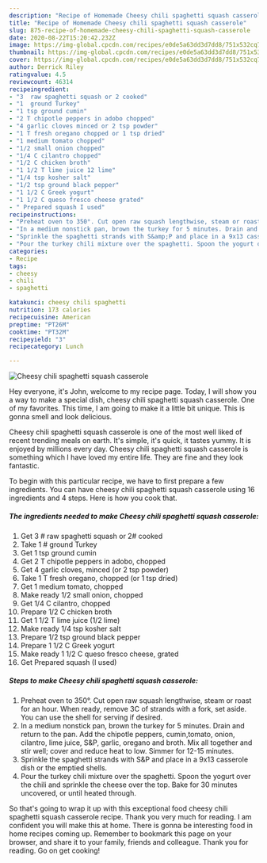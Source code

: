 ```yaml
---
description: "Recipe of Homemade Cheesy chili spaghetti squash casserole"
title: "Recipe of Homemade Cheesy chili spaghetti squash casserole"
slug: 875-recipe-of-homemade-cheesy-chili-spaghetti-squash-casserole
date: 2020-08-22T15:20:42.232Z
image: https://img-global.cpcdn.com/recipes/e0de5a63dd3d7dd8/751x532cq70/cheesy-chili-spaghetti-squash-casserole-recipe-main-photo.jpg
thumbnail: https://img-global.cpcdn.com/recipes/e0de5a63dd3d7dd8/751x532cq70/cheesy-chili-spaghetti-squash-casserole-recipe-main-photo.jpg
cover: https://img-global.cpcdn.com/recipes/e0de5a63dd3d7dd8/751x532cq70/cheesy-chili-spaghetti-squash-casserole-recipe-main-photo.jpg
author: Derrick Riley
ratingvalue: 4.5
reviewcount: 46314
recipeingredient:
- "3  raw spaghetti squash or 2 cooked"
- "1  ground Turkey"
- "1 tsp ground cumin"
- "2 T chipotle peppers in adobo chopped"
- "4 garlic cloves minced or 2 tsp powder"
- "1 T fresh oregano chopped or 1 tsp dried"
- "1 medium tomato chopped"
- "1/2 small onion chopped"
- "1/4 C cilantro chopped"
- "1/2 C chicken broth"
- "1 1/2 T lime juice 12 lime"
- "1/4 tsp kosher salt"
- "1/2 tsp ground black pepper"
- "1 1/2 C Greek yogurt"
- "1 1/2 C queso fresco cheese grated"
- " Prepared squash I used"
recipeinstructions:
- "Preheat oven to 350°. Cut open raw squash lengthwise, steam or roast for an hour. When ready, remove 3C of strands with a fork, set aside. You can use the shell for serving if desired."
- "In a medium nonstick pan, brown the turkey for 5 minutes. Drain and return to the pan. Add the chipotle peppers, cumin,tomato, onion, cilantro, lime juice, S&amp;P, garlic, oregano and broth. Mix all together and stir well; cover and reduce heat to low. Simmer for 12-15 minutes."
- "Sprinkle the spaghetti strands with S&amp;P and place in a 9x13 casserole dish or the emptied shells."
- "Pour the turkey chili mixture over the spaghetti. Spoon the yogurt over the chili and sprinkle the cheese over the top. Bake for 30 minutes uncovered, or until heated through."
categories:
- Recipe
tags:
- cheesy
- chili
- spaghetti

katakunci: cheesy chili spaghetti 
nutrition: 173 calories
recipecuisine: American
preptime: "PT26M"
cooktime: "PT32M"
recipeyield: "3"
recipecategory: Lunch

---
```



![Cheesy chili spaghetti squash casserole](https://img-global.cpcdn.com/recipes/e0de5a63dd3d7dd8/751x532cq70/cheesy-chili-spaghetti-squash-casserole-recipe-main-photo.jpg)

Hey everyone, it's John, welcome to my recipe page. Today, I will show you a way to make a special dish, cheesy chili spaghetti squash casserole. One of my favorites. This time, I am going to make it a little bit unique. This is gonna smell and look delicious.

Cheesy chili spaghetti squash casserole is one of the most well liked of recent trending meals on earth. It's simple, it's quick, it tastes yummy. It is enjoyed by millions every day. Cheesy chili spaghetti squash casserole is something which I have loved my entire life. They are fine and they look fantastic.




To begin with this particular recipe, we have to first prepare a few ingredients. You can have cheesy chili spaghetti squash casserole using 16 ingredients and 4 steps. Here is how you cook that.

<!--inarticleads1-->

##### The ingredients needed to make Cheesy chili spaghetti squash casserole:

1. Get 3 # raw spaghetti squash or 2# cooked
1. Take 1 # ground Turkey
1. Get 1 tsp ground cumin
1. Get 2 T chipotle peppers in adobo, chopped
1. Get 4 garlic cloves, minced (or 2 tsp powder)
1. Take 1 T fresh oregano, chopped (or 1 tsp dried)
1. Get 1 medium tomato, chopped
1. Make ready 1/2 small onion, chopped
1. Get 1/4 C cilantro, chopped
1. Prepare 1/2 C chicken broth
1. Get 1 1/2 T lime juice (1/2 lime)
1. Make ready 1/4 tsp kosher salt
1. Prepare 1/2 tsp ground black pepper
1. Prepare 1 1/2 C Greek yogurt
1. Make ready 1 1/2 C queso fresco cheese, grated
1. Get  Prepared squash (I used)




<!--inarticleads2-->

##### Steps to make Cheesy chili spaghetti squash casserole:

1. Preheat oven to 350°. Cut open raw squash lengthwise, steam or roast for an hour. When ready, remove 3C of strands with a fork, set aside. You can use the shell for serving if desired.
1. In a medium nonstick pan, brown the turkey for 5 minutes. Drain and return to the pan. Add the chipotle peppers, cumin,tomato, onion, cilantro, lime juice, S&amp;P, garlic, oregano and broth. Mix all together and stir well; cover and reduce heat to low. Simmer for 12-15 minutes.
1. Sprinkle the spaghetti strands with S&amp;P and place in a 9x13 casserole dish or the emptied shells.
1. Pour the turkey chili mixture over the spaghetti. Spoon the yogurt over the chili and sprinkle the cheese over the top. Bake for 30 minutes uncovered, or until heated through.




So that's going to wrap it up with this exceptional food cheesy chili spaghetti squash casserole recipe. Thank you very much for reading. I am confident you will make this at home. There is gonna be interesting food in home recipes coming up. Remember to bookmark this page on your browser, and share it to your family, friends and colleague. Thank you for reading. Go on get cooking!
